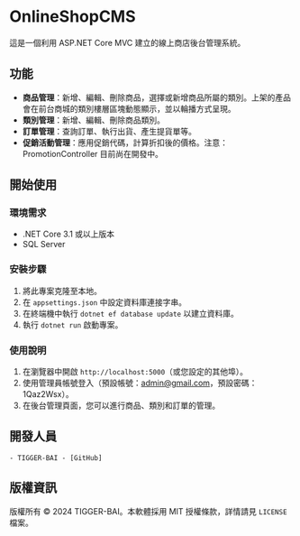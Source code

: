 ﻿# OnlineShopCMS

這是一個利用 ASP.NET Core MVC 建立的線上商店後台管理系統。

## 功能

- **商品管理**：新增、編輯、刪除商品，選擇或新增商品所屬的類別。上架的產品會在前台商城的類別樓層區塊動態顯示，並以輪播方式呈現。
- **類別管理**：新增、編輯、刪除商品類別。
- **訂單管理**：查詢訂單、執行出貨、產生提貨單等。
- **促銷活動管理**：應用促銷代碼，計算折扣後的價格。注意：PromotionController 目前尚在開發中。

## 開始使用

### 環境需求

- .NET Core 3.1 或以上版本
- SQL Server

### 安裝步驟

1. 將此專案克隆至本地。
2. 在 `appsettings.json` 中設定資料庫連接字串。
3. 在終端機中執行 `dotnet ef database update` 以建立資料庫。
4. 執行 `dotnet run` 啟動專案。

### 使用說明

1. 在瀏覽器中開啟 `http://localhost:5000`（或您設定的其他埠）。
2. 使用管理員帳號登入（預設帳號：admin@gmail.com，預設密碼：1Qaz2Wsx）。
3. 在後台管理頁面，您可以進行商品、類別和訂單的管理。

## 開發人員

    - TIGGER-BAI - [GitHub]

## 版權資訊

版權所有 © 2024 TIGGER-BAI。本軟體採用 MIT 授權條款，詳情請見 `LICENSE` 檔案。
